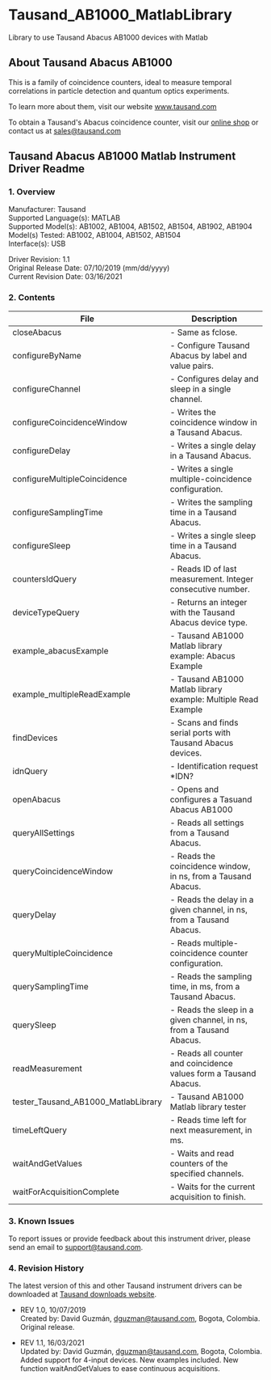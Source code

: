 # Tausand_AB1000_MatlabLibrary
Library to use Tausand Abacus AB1000 devices with Matlab

## About Tausand Abacus AB1000

This is a family of coincidence counters, ideal to measure temporal correlations in particle detection and quantum optics experiments.

To learn more about them, visit our website www.tausand.com

To obtain a Tausand's Abacus coincidence counter, visit our [online shop](http://www.tausand.com/shop) or contact us at sales@tausand.com

## Tausand Abacus AB1000 Matlab Instrument Driver Readme

### 1. Overview
Manufacturer: Tausand <br/>
Supported Language(s): MATLAB <br/>
Supported Model(s): AB1002, AB1004, AB1502, AB1504, AB1902, AB1904<br/>
Model(s) Tested: AB1002, AB1004, AB1502, AB1504<br/>
Interface(s): USB

Driver Revision: 1.1<br/>
Original Release Date: 07/10/2019 (mm/dd/yyyy)<br/>
Current Revision Date: 03/16/2021

### 2. Contents

| File | Description |
| --- | --- |
| closeAbacus | - Same as fclose. |
| configureByName | - Configure Tausand Abacus by label and value pairs. |
| configureChannel | - Configures delay and sleep in a single channel. |
| configureCoincidenceWindow | - Writes the coincidence window in a Tausand Abacus. |
|   configureDelay |                     - Writes a single delay in a Tausand Abacus.|
|   configureMultipleCoincidence |       - Writes a single multiple-coincidence configuration.|
|   configureSamplingTime         |      - Writes the sampling time in a Tausand Abacus.|
|   configureSleep                 |     - Writes a single sleep time in a Tausand Abacus.|
|   countersIdQuery                 |    - Reads ID of last measurement. Integer consecutive number.|
|   deviceTypeQuery                  |   - Returns an integer with the Tausand Abacus device type.|
|   example_abacusExample             |  - Tausand AB1000 Matlab library example: Abacus Example|
|   example_multipleReadExample        | - Tausand AB1000 Matlab library example: Multiple Read Example|
|   findDevices                        | - Scans and finds serial ports with Tausand Abacus devices.|
|   idnQuery                           | - Identification request *IDN?|
|   openAbacus                         | - Opens and configures a Tasuand Abacus AB1000|
|   queryAllSettings                   | - Reads all settings from a Tausand Abacus.|
|   queryCoincidenceWindow             | - Reads the coincidence window, in ns, from a Tausand Abacus.|
|   queryDelay                         | - Reads the delay in a given channel, in ns, from a Tausand Abacus.|
|   queryMultipleCoincidence           | - Reads multiple-coincidence counter configuration.|
|   querySamplingTime                  | - Reads the sampling time, in ms, from a Tausand Abacus.|
|   querySleep                         | - Reads the sleep in a given channel, in ns, from a Tausand Abacus.|
|   readMeasurement                    | - Reads all counter and coincidence values form a Tausand Abacus.|
|   tester_Tausand_AB1000_MatlabLibrary| - Tausand AB1000 Matlab library tester|
|   timeLeftQuery                      | - Reads time left for next measurement, in ms.|
|   waitAndGetValues                   | - Waits and read counters of the specified channels.|
|   waitForAcquisitionComplete         | - Waits for the current acquisition to finish.|


### 3. Known Issues
To report issues or provide feedback about this instrument driver, please send an email to support@tausand.com.

### 4. Revision History
The latest version of this and other Tausand instrument drivers can be downloaded at [Tausand downloads website](http://www.tausand.com/downloads/).

* REV 1.0, 10/07/2019<br/>
Created by: David Guzmán, dguzman@tausand.com, Bogota, Colombia.<br/>
Original release.


* REV 1.1, 16/03/2021<br/>
Updated by: David Guzmán, dguzman@tausand.com, Bogota, Colombia.<br/>
Added support for 4-input devices. New examples included. New function waitAndGetValues to ease continuous acquisitions.
